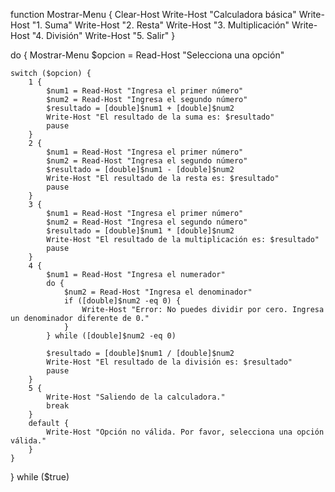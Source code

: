 function Mostrar-Menu {
    Clear-Host
    Write-Host "Calculadora básica"
    Write-Host "1. Suma"
    Write-Host "2. Resta"
    Write-Host "3. Multiplicación"
    Write-Host "4. División"
    Write-Host "5. Salir"
}

do {
    Mostrar-Menu
    $opcion = Read-Host "Selecciona una opción"

    switch ($opcion) {
        1 {
            $num1 = Read-Host "Ingresa el primer número"
            $num2 = Read-Host "Ingresa el segundo número"
            $resultado = [double]$num1 + [double]$num2
            Write-Host "El resultado de la suma es: $resultado"
            pause
        }
        2 {
            $num1 = Read-Host "Ingresa el primer número"
            $num2 = Read-Host "Ingresa el segundo número"
            $resultado = [double]$num1 - [double]$num2
            Write-Host "El resultado de la resta es: $resultado"
            pause
        }
        3 {
            $num1 = Read-Host "Ingresa el primer número"
            $num2 = Read-Host "Ingresa el segundo número"
            $resultado = [double]$num1 * [double]$num2
            Write-Host "El resultado de la multiplicación es: $resultado"
            pause
        }
        4 {
            $num1 = Read-Host "Ingresa el numerador"
            do {
                $num2 = Read-Host "Ingresa el denominador"
                if ([double]$num2 -eq 0) {
                    Write-Host "Error: No puedes dividir por cero. Ingresa un denominador diferente de 0."
                }
            } while ([double]$num2 -eq 0)
            
            $resultado = [double]$num1 / [double]$num2
            Write-Host "El resultado de la división es: $resultado"
            pause
        }
        5 {
            Write-Host "Saliendo de la calculadora."
            break
        }
        default {
            Write-Host "Opción no válida. Por favor, selecciona una opción válida."
        }
    }
} while ($true)
